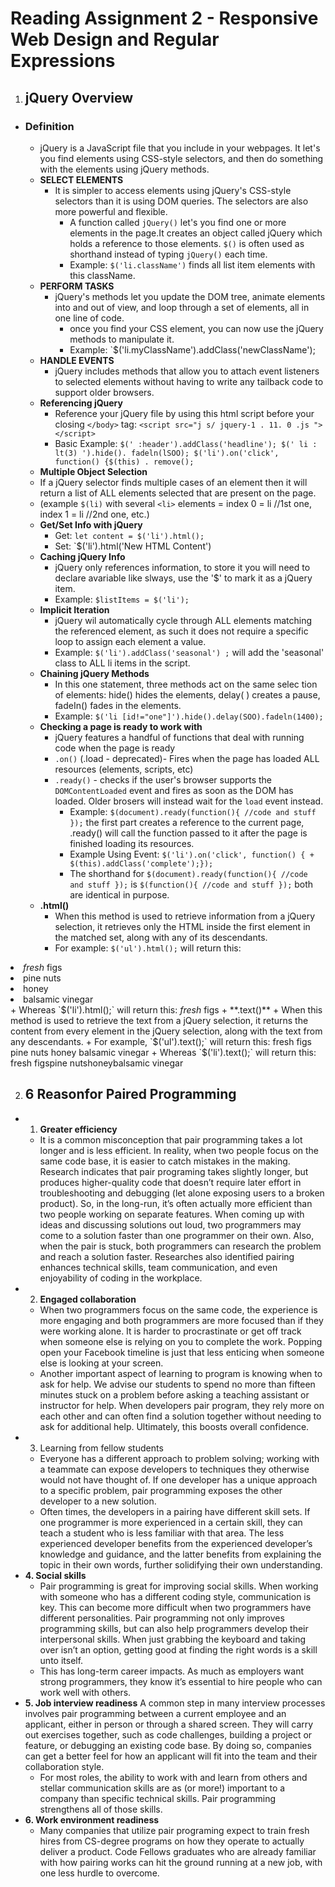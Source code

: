 # **Reading Assignment 2 - Responsive Web Design and Regular Expressions**

1. ## jQuery Overview
  + ### Definition
    + jQuery is a JavaScript file that you include in your webpages. It let's you find elements using CSS-style selectors, and then do something with the elements using jQuery methods.
    + **SELECT ELEMENTS**  
      + It is simpler to access elements using jQuery's CSS-style selectors than it is using DOM queries. The selectors are also more powerful and flexible.
        + A function called `jQuery()` let's you find one or more elements in the page.It creates an object called jQuery which holds a reference to those elements. `$()` is often used as shorthand instead of typing `jQuery()` each time.
        + Example: `$('li.className')` finds all list item elements with this className.
    + **PERFORM TASKS**
      + jQuery's methods let you update the DOM tree, animate elements into and out of view, and loop through a set of elements, all in one line of code.
        + once you find your CSS element, you can now use the jQuery methods to manipulate it.
        + Example: `$('li.myClassName').addClass('newClassName');
    + **HANDLE EVENTS**
      + jQuery includes methods that allow you to attach event listeners to selected elements without having to write any tailback code to support older browsers.
    + **Referencing jQuery**
      + Reference your jQuery file by using this html script before your closing `</body>` tag: `<script src="j s/ jquery-1 . 11. 0 .js "></script>`
      + Basic Example: `$(' :header').addClass('headline'); $(' li : lt(3) ').hide(). fadeln(lSOO); $('li').on('click', function() {$(this) . remove();`
    + **Multiple Object Selection**
     + If a jQuery selector finds multiple cases of an element then it will return a list of ALL elements selected that are present on the page.
     + (example `$(li)` with several `<li>` elements = index 0 = li //1st one, index 1 = li //2nd one, etc.) 
    + **Get/Set Info with jQuery**
      + Get: `let content = $('li').html();`
      + Set: `$('li').html('New HTML Content')
    + **Caching jQuery Info**
      + jQuery only references information, to store it you will need to declare avariable like slways, use the '$' to mark it as a jQuery item.
      + Example: `$listItems = $('li');`
    + **Implicit Iteration**
      + jQuery wil automatically cycle through ALL elements matching the referenced element, as such it does not require a specific loop to assign each element a value.
      + Example: `$('li').addClass('seasonal') ;` will add the 'seasonal' class to ALL li items in the script.
    + **Chaining jQuery Methods**
      + In this one statement, three methods act on the same selec tion of elements: hide() hides the elements, delay( ) creates a pause, fadeIn() fades in the elements.
      + Example: `$('li [id!="one"]').hide().delay(SOO).fadeln(1400);`
    + **Checking a page is ready to work with**
      + jQuery features a handful of functions that deal with running code when the page is ready
      + `.on()` (.load - deprecated)- Fires when the page has loaded ALL resources (elements, scripts, etc)
      + `.ready()` - checks if the user's browser supports the `DOMContentLoaded` event and fires as soon as the DOM has loaded. Older brosers will instead wait for the `load` event instead.
        + Example: `$(document).ready(function(){ //code and stuff });` the first part creates a reference to the current page, .ready() will call the function passed to it after the page is finished loading its resources.
        + Example Using Event: `$('li').on('click', function() { + $(this).addClass('complete');});`
        + The shorthand for `$(document).ready(function(){ //code and stuff });` is `$(function(){ //code and stuff });` both are identical in purpose.
    + **.html()**
      + When this method is used to retrieve information from a jQuery selection, it retrieves only the HTML inside the first element in the matched set, along with any of its descendants.
      + For example: `$('ul').html();` will return this:
<li id="one"><em>fresh</em> figs</li>
<li id="two">pine nuts</li>
<li id="three">honey</li>
<li id="four">balsamic vinegar</li>
      + Whereas `$('li').html();` will return this:
<em>fresh</em> figs
    + **.text()**
      + When this method is used to retrieve the text from a jQuery selection, it returns the content from every element in the jQuery selection, along with the text from any descendants.
      + For example, `$('ul').text();` will return this:
fresh figs
pine nuts
honey
balsamic vinegar
      + Whereas `$('li').text();` will return this:
fresh figspine nutshoneybalsamic vinegar
      
2. ## 6 Reasonfor Paired Programming
  + 1. **Greater efficiency**
    + It is a common misconception that pair programming takes a lot longer and is less efficient. In reality, when two people focus on the same code base, it is easier to catch mistakes in the making. Research indicates that pair programing takes slightly longer, but produces higher-quality code that doesn’t require later effort in troubleshooting and debugging (let alone exposing users to a broken product). So, in the long-run, it’s often actually more efficient than two people working on separate features. When coming up with ideas and discussing solutions out loud, two programmers may come to a solution faster than one programmer on their own. Also, when the pair is stuck, both programmers can research the problem and reach a solution faster. Researches also identified pairing enhances technical skills, team communication, and even enjoyability of coding in the workplace.
  + 2. **Engaged collaboration**
    + When two programmers focus on the same code, the experience is more engaging and both programmers are more focused than if they were working alone. It is harder to procrastinate or get off track when someone else is relying on you to complete the work. Popping open your Facebook timeline is just that less enticing when someone else is looking at your screen.
    + Another important aspect of learning to program is knowing when to ask for help. We advise our students to spend no more than fifteen minutes stuck on a problem before asking a teaching assistant or instructor for help. When developers pair program, they rely more on each other and can often find a solution together without needing to ask for additional help. Ultimately, this boosts overall confidence.
  + 3. Learning from fellow students
    + Everyone has a different approach to problem solving; working with a teammate can expose developers to techniques they otherwise would not have thought of. If one developer has a unique approach to a specific problem, pair programming exposes the other developer to a new solution.
    + Often times, the developers in a pairing have different skill sets. If one programmer is more experienced in a certain skill, they can teach a student who is less familiar with that area. The less experienced developer benefits from the experienced developer’s knowledge and guidance, and the latter benefits from explaining the topic in their own words, further solidifying their own understanding.
  + **4. Social skills**
    + Pair programming is great for improving social skills. When working with someone who has a different coding style, communication is key. This can become more difficult when two programmers have different personalities. Pair programming not only improves programming skills, but can also help programmers develop their interpersonal skills. When just grabbing the keyboard and taking over isn’t an option, getting good at finding the right words is a skill unto itself.
    + This has long-term career impacts. As much as employers want strong programmers, they know it’s essential to hire people who can work well with others.
  + **5. Job interview readiness**
A common step in many interview processes involves pair programming between a current employee and an applicant, either in person or through a shared screen. They will carry out exercises together, such as code challenges, building a project or feature, or debugging an existing code base. By doing so, companies can get a better feel for how an applicant will fit into the team and their collaboration style.
    + For most roles, the ability to work with and learn from others and stellar communication skills are as (or more!) important to a company than specific technical skills. Pair programming strengthens all of those skills.
  + **6. Work environment readiness**
    + Many companies that utilize pair programing expect to train fresh hires from CS-degree programs on how they operate to actually deliver a product. Code Fellows graduates who are already familiar with how pairing works can hit the ground running at a new job, with one less hurdle to overcome.
